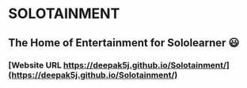 # SOLOTAINMENT 
## The Home of Entertainment for Sololearner 😃​

### [Website URL https://deepak5j.github.io/Solotainment/](https://deepak5j.github.io/Solotainment/)

